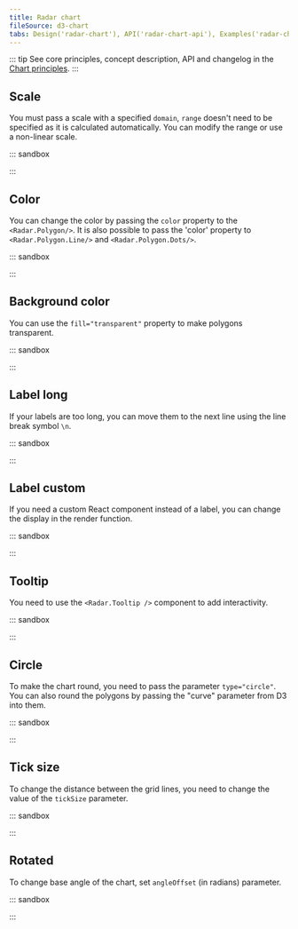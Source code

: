 ```yaml
---
title: Radar chart
fileSource: d3-chart
tabs: Design('radar-chart'), API('radar-chart-api'), Examples('radar-chart-code')
---
```


::: tip
See core principles, concept description, API and changelog in the [Chart principles](/data-display/d3-chart/d3-chart).
:::

## Scale

You must pass a scale with a specified `domain`, `range` doesn't need to be specified as it is calculated automatically.
You can modify the range or use a non-linear scale.

::: sandbox

<script lang="tsx">
import React from 'react';
import { scaleLinear } from 'd3-scale';
import { Plot, Radar } from '@semcore/ui/d3-chart';
import { Flex } from '@semcore/ui/flex-box';

const Demo = () => {
  const width = 250;
  const height = 250;

  const scale_1 = scaleLinear().domain([0, 10]);
  const scale_2 = scaleLinear().domain([0, 20]);

  return (
    <Flex>
      <Plot data={data} width={width} height={height}>
        <Radar scale={scale_1}>
          <Radar.Axis dataKey='categories'>
            <Radar.Axis.Ticks />
            <Radar.Axis.Labels />
          </Radar.Axis>
          <Radar.Polygon dataKey='data_1'>
            <Radar.Polygon.Line />
            <Radar.Polygon.Dots />
          </Radar.Polygon>
        </Radar>
      </Plot>
      <Plot data={data} width={width} height={height}>
        <Radar scale={scale_2}>
          <Radar.Axis dataKey='categories'>
            <Radar.Axis.Ticks />
            <Radar.Axis.Labels />
          </Radar.Axis>
          <Radar.Polygon dataKey='data_1'>
            <Radar.Polygon.Line />
            <Radar.Polygon.Dots />
          </Radar.Polygon>
        </Radar>
      </Plot>
    </Flex>
  );
};

const data = {
  categories: ['Cat 1', 'Cat 2', 'Cat 3', 'Cat 4', 'Cat 5', 'Cat 6'],
  data_1: [10, 2, 10, 2, 10, 2],
};
</script>

:::

## Color

You can change the color by passing the `color` property to the `<Radar.Polygon/>`.
It is also possible to pass the 'color' property to `<Radar.Polygon.Line/>` and `<Radar.Polygon.Dots/>`.

::: sandbox

<script lang="tsx">
import React from 'react';
import { Plot, Radar } from '@semcore/ui/d3-chart';
import { scaleLinear } from 'd3-scale';

const Demo = () => {
  const width = 500;
  const height = 500;

  const scale = scaleLinear().domain([0, 10]);

  return (
    <Plot data={data} width={width} height={height}>
      <Radar scale={scale}>
        <Radar.Axis dataKey='categories'>
          <Radar.Axis.Ticks />
          <Radar.Axis.Labels />
        </Radar.Axis>
        <Radar.Polygon dataKey='data_1' color='chart-palette-order-1'>
          <Radar.Polygon.Line />
          <Radar.Polygon.Dots />
        </Radar.Polygon>
        <Radar.Polygon dataKey='data_2' color='chart-palette-order-2'>
          <Radar.Polygon.Line />
          <Radar.Polygon.Dots />
        </Radar.Polygon>
      </Radar>
    </Plot>
  );
};

const data = {
  categories: ['Variable 1', 'Variable 2', 'Variable 3', 'Variable 4', 'Variable 5', 'Variable 6'],
  data_1: [1, 3, 5, 5, 9, 2],
  data_2: [5, 2, 1, 2, 7, 6],
};
</script>

:::

## Background color

You can use the `fill="transparent"` property to make polygons transparent.

::: sandbox

<script lang="tsx">
import React from 'react';
import { Plot, Radar, colors } from '@semcore/ui/d3-chart';
import { scaleLinear } from 'd3-scale';

const Demo = () => {
  const width = 500;
  const height = 500;

  const scale = scaleLinear().domain([0, 10]);

  return (
    <Plot data={data} width={width} height={height}>
      <Radar scale={scale}>
        <Radar.Axis dataKey='categories'>
          <Radar.Axis.Ticks />
          <Radar.Axis.Labels />
        </Radar.Axis>
        <Radar.Polygon dataKey='data_1' color='chart-palette-order-1' fill='transparent'>
          <Radar.Polygon.Line />
          <Radar.Polygon.Dots />
        </Radar.Polygon>
        <Radar.Polygon dataKey='data_2' color='chart-palette-order-2' fill='transparent'>
          <Radar.Polygon.Line />
          <Radar.Polygon.Dots />
        </Radar.Polygon>
      </Radar>
    </Plot>
  );
};

const data = {
  categories: ['Variable 1', 'Variable 2', 'Variable 3', 'Variable 4', 'Variable 5', 'Variable 6'],
  data_1: [1, 3, 5, 5, 9, 2],
  data_2: [5, 2, 1, 2, 7, 6],
};
</script>

:::

## Label long

If your labels are too long, you can move them to the next line using the line break symbol `\n`.

::: sandbox

<script lang="tsx">
import React from 'react';
import { scaleLinear } from 'd3-scale';
import { Plot, Radar } from '@semcore/ui/d3-chart';
import { Flex } from '@semcore/ui/flex-box';

const Demo = () => {
  const width = 250;
  const height = 250;

  const scale = scaleLinear().domain([0, 10]);

  return (
    <Flex>
      <Plot data={data} width={width} height={height}>
        <Radar scale={scale}>
          <Radar.Axis dataKey='categories'>
            <Radar.Axis.Ticks />
            <Radar.Axis.Labels />
          </Radar.Axis>
          <Radar.Polygon dataKey='data_1'>
            <Radar.Polygon.Line />
            <Radar.Polygon.Dots />
          </Radar.Polygon>
        </Radar>
      </Plot>
    </Flex>
  );
};

const data = {
  categories: ['Cat 1', 'Cat tender\nDog sweet', 'Cat 3', 'Cat 4', 'Cat 5', 'Cat 6'],
  data_1: [10, 2, 10, 2, 10, 2],
};
</script>

:::

## Label custom

If you need a custom React component instead of a label, you can change the display in the render function.

::: sandbox

<script lang="tsx">
import React from 'react';
import { scaleLinear } from 'd3-scale';
import { Plot, Radar, getLabelOffsetPosition } from '@semcore/ui/d3-chart';
import { Flex } from '@semcore/ui/flex-box';
import Tag from '@semcore/ui/tag';

const Demo = () => {
  const width = 250;
  const height = 250;

  const scale = scaleLinear().domain([0, 10]);
  const maxLabelWidth = 50;

  return (
    <Flex>
      <Plot data={data} width={width} height={height}>
        <Radar scale={scale} offset={maxLabelWidth}>
          <Radar.Axis dataKey='categories'>
            <Radar.Axis.Ticks />
            <Radar.Axis.Labels>
              {(props) => {
                const width = maxLabelWidth;
                const height = 20;
                const [xOffset, yOffset] = getLabelOffsetPosition(
                  props.xDirection,
                  props.yDirection,
                  width,
                  height,
                );
                return {
                  tag: 'g',
                  children: (
                    <foreignObject
                      x={props.x - xOffset}
                      y={props.y - yOffset}
                      width={width}
                      height={height}
                    >
                      <Tag interactive>{props.children}</Tag>
                    </foreignObject>
                  ),
                };
              }}
            </Radar.Axis.Labels>
          </Radar.Axis>
          <Radar.Polygon dataKey='data_1'>
            <Radar.Polygon.Line />
            <Radar.Polygon.Dots />
          </Radar.Polygon>
        </Radar>
      </Plot>
    </Flex>
  );
};

const data = {
  categories: ['Cat 1', 'Cat 2', 'Cat 3', 'Cat 4', 'Cat 5', 'Cat 6'],
  data_1: [10, 2, 10, 2, 10, 2],
};
</script>

:::

## Tooltip

You need to use the `<Radar.Tooltip />` component to add interactivity.

::: sandbox

<script lang="tsx">
import React from 'react';
import { Plot, Radar } from '@semcore/ui/d3-chart';
import { scaleLinear } from 'd3-scale';

const Demo = () => {
  const width = 500;
  const height = 500;

  const scale = scaleLinear().domain([0, 10]);

  return (
    <Plot data={data} width={width} height={height}>
      <Radar scale={scale}>
        <Radar.Axis dataKey='categories'>
          <Radar.Axis.Ticks />
          <Radar.Axis.Labels />
        </Radar.Axis>
        <Radar.Polygon dataKey='data_1'>
          <Radar.Polygon.Line />
          <Radar.Polygon.Dots />
        </Radar.Polygon>
        <Radar.Polygon dataKey='data_2'>
          <Radar.Polygon.Line />
          <Radar.Polygon.Dots />
        </Radar.Polygon>
        <Radar.Tooltip wMin={100}>
          {({ index }) => {
            return {
              children: (
                <>
                  <Radar.Tooltip.Title>{data.categories[index]}</Radar.Tooltip.Title>
                  <Radar.Tooltip.Dot>{data['data_1'][index]}</Radar.Tooltip.Dot>
                  <Radar.Tooltip.Dot>{data['data_2'][index]}</Radar.Tooltip.Dot>
                </>
              ),
            };
          }}
        </Radar.Tooltip>
      </Radar>
    </Plot>
  );
};

const data = {
  categories: ['Variable 1', 'Variable 2', 'Variable 3', 'Variable 4', 'Variable 5', 'Variable 6'],
  data_1: [1, 3, 5, 5, 9, 2],
  data_2: [5, 2, 1, 2, 7, 6],
};
</script>

:::

## Circle

To make the chart round, you need to pass the parameter `type="circle"`.
You can also round the polygons by passing the "curve" parameter from D3 into them.

::: sandbox

<script lang="tsx">
import React from 'react';
import { Plot, Radar } from '@semcore/ui/d3-chart';
import { scaleLinear } from 'd3-scale';
import { curveCardinalClosed } from 'd3-shape';

const Demo = () => {
  const width = 500;
  const height = 500;

  const scale = scaleLinear().domain([0, 10]);

  return (
    <Plot data={data} width={width} height={height}>
      <Radar scale={scale} type='circle'>
        <Radar.Axis dataKey='categories'>
          <Radar.Axis.Ticks />
          <Radar.Axis.Labels />
        </Radar.Axis>
        <Radar.Polygon dataKey='data_1' curve={curveCardinalClosed}>
          <Radar.Polygon.Line />
          <Radar.Polygon.Dots />
        </Radar.Polygon>
        <Radar.Polygon dataKey='data_2' curve={curveCardinalClosed}>
          <Radar.Polygon.Line />
          <Radar.Polygon.Dots />
        </Radar.Polygon>
        <Radar.Tooltip wMin={100}>
          {({ index }) => {
            return {
              children: (
                <>
                  <Radar.Tooltip.Title>{data.categories[index]}</Radar.Tooltip.Title>
                  <Radar.Tooltip.Dot>{data['data_1'][index]}</Radar.Tooltip.Dot>
                  <Radar.Tooltip.Dot>{data['data_2'][index]}</Radar.Tooltip.Dot>
                </>
              ),
            };
          }}
        </Radar.Tooltip>
      </Radar>
    </Plot>
  );
};

const data = {
  categories: ['Variable 1', 'Variable 2', 'Variable 3', 'Variable 4', 'Variable 5', 'Variable 6'],
  data_1: [1, 3, 5, 5, 9, 2],
  data_2: [5, 2, 1, 2, 7, 6],
};
</script>

:::

## Tick size

To change the distance between the grid lines, you need to change the value of the `tickSize` parameter.

::: sandbox

<script lang="tsx">
import React from 'react';
import { Plot, Radar } from '@semcore/ui/d3-chart';
import { scaleLinear } from 'd3-scale';

const Demo = () => {
  const width = 500;
  const height = 500;

  const scale = scaleLinear().domain([0, 10]);

  return (
    <Plot data={data} width={width} height={height}>
      <Radar scale={scale}>
        <Radar.Axis dataKey='categories'>
          <Radar.Axis.Ticks tickSize={30} />
          <Radar.Axis.Labels />
        </Radar.Axis>
        <Radar.Polygon dataKey='data_1'>
          <Radar.Polygon.Line />
          <Radar.Polygon.Dots />
        </Radar.Polygon>
        <Radar.Polygon dataKey='data_2'>
          <Radar.Polygon.Line />
          <Radar.Polygon.Dots />
        </Radar.Polygon>
      </Radar>
    </Plot>
  );
};

const data = {
  categories: ['Variable 1', 'Variable 2', 'Variable 3', 'Variable 4', 'Variable 5', 'Variable 6'],
  data_1: [1, 3, 5, 5, 9, 2],
  data_2: [5, 2, 1, 2, 7, 6],
};
</script>

:::

## Rotated

To change base angle of the chart, set `angleOffset` (in radians) parameter.

::: sandbox

<script lang="tsx">
import React from 'react';
import { Plot, Radar } from '@semcore/ui/d3-chart';
import { scaleLinear } from 'd3-scale';
import { curveCardinalClosed } from 'd3-shape';
import Slider from '@semcore/slider';

const scale = scaleLinear().domain([0, 10]);
const Demo = () => {
  const width = 500;
  const height = 500;
  const [angleDegOffset, setAngleDegOffset] = React.useState(45);

  const angleOffset = React.useMemo(() => (angleDegOffset / 180) * Math.PI, [angleDegOffset]);

  return (
    <div>
      <Slider
        value={angleDegOffset}
        onChange={setAngleDegOffset}
        step={1}
        min={-360}
        max={360}
        w={360}
      />
      <div>
        Angle: {angleOffset.toFixed(2)} rad ({angleDegOffset.toFixed(0)} deg)
      </div>
      <Plot data={data} width={width} height={height}>
        <Radar scale={scale} type='circle' angleOffset={angleOffset}>
          <Radar.Axis dataKey='categories'>
            <Radar.Axis.Ticks />
            <Radar.Axis.Labels />
          </Radar.Axis>
          <Radar.Polygon dataKey='data_1' curve={curveCardinalClosed}>
            <Radar.Polygon.Line />
            <Radar.Polygon.Dots />
          </Radar.Polygon>
          <Radar.Polygon dataKey='data_2' curve={curveCardinalClosed}>
            <Radar.Polygon.Line />
            <Radar.Polygon.Dots />
          </Radar.Polygon>
          <Radar.Tooltip wMin={100}>
            {({ index }) => {
              return {
                children: (
                  <>
                    <Radar.Tooltip.Title>{data.categories[index]}</Radar.Tooltip.Title>
                    <Radar.Tooltip.Dot>{data['data_1'][index]}</Radar.Tooltip.Dot>
                    <Radar.Tooltip.Dot>{data['data_2'][index]}</Radar.Tooltip.Dot>
                  </>
                ),
              };
            }}
          </Radar.Tooltip>
        </Radar>
      </Plot>
    </div>
  );
};

const data = {
  categories: ['Variable 1', 'Variable 2', 'Variable 3', 'Variable 4', 'Variable 5', 'Variable 6'],
  data_1: [1, 3, 5, 5, 9, 2],
  data_2: [5, 2, 1, 2, 7, 6],
};
</script>

:::
